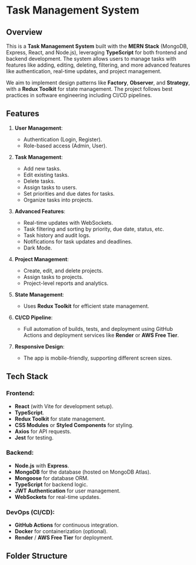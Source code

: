 # Task Management System

## Overview

This is a **Task Management System** built with the **MERN Stack** (MongoDB, Express, React, and Node.js), leveraging **TypeScript** for both frontend and backend development. The system allows users to manage tasks with features like adding, editing, deleting, filtering, and more advanced features like authentication, real-time updates, and project management.

We aim to implement design patterns like **Factory**, **Observer**, and **Strategy**, with a **Redux Toolkit** for state management. The project follows best practices in software engineering including CI/CD pipelines.

## Features

1. **User Management**:

   - Authentication (Login, Register).
   - Role-based access (Admin, User).

2. **Task Management**:

   - Add new tasks.
   - Edit existing tasks.
   - Delete tasks.
   - Assign tasks to users.
   - Set priorities and due dates for tasks.
   - Organize tasks into projects.

3. **Advanced Features**:

   - Real-time updates with WebSockets.
   - Task filtering and sorting by priority, due date, status, etc.
   - Task history and audit logs.
   - Notifications for task updates and deadlines.
   - Dark Mode.

4. **Project Management**:

   - Create, edit, and delete projects.
   - Assign tasks to projects.
   - Project-level reports and analytics.

5. **State Management**:

   - Uses **Redux Toolkit** for efficient state management.

6. **CI/CD Pipeline**:

   - Full automation of builds, tests, and deployment using GitHub Actions and deployment services like **Render** or **AWS Free Tier**.

7. **Responsive Design**:
   - The app is mobile-friendly, supporting different screen sizes.

## Tech Stack

### Frontend:

- **React** (with Vite for development setup).
- **TypeScript**.
- **Redux Toolkit** for state management.
- **CSS Modules** or **Styled Components** for styling.
- **Axios** for API requests.
- **Jest** for testing.

### Backend:

- **Node.js** with **Express**.
- **MongoDB** for the database (hosted on MongoDB Atlas).
- **Mongoose** for database ORM.
- **TypeScript** for backend logic.
- **JWT Authentication** for user management.
- **WebSockets** for real-time updates.

### DevOps (CI/CD):

- **GitHub Actions** for continuous integration.
- **Docker** for containerization (optional).
- **Render** / **AWS Free Tier** for deployment.

## Folder Structure
